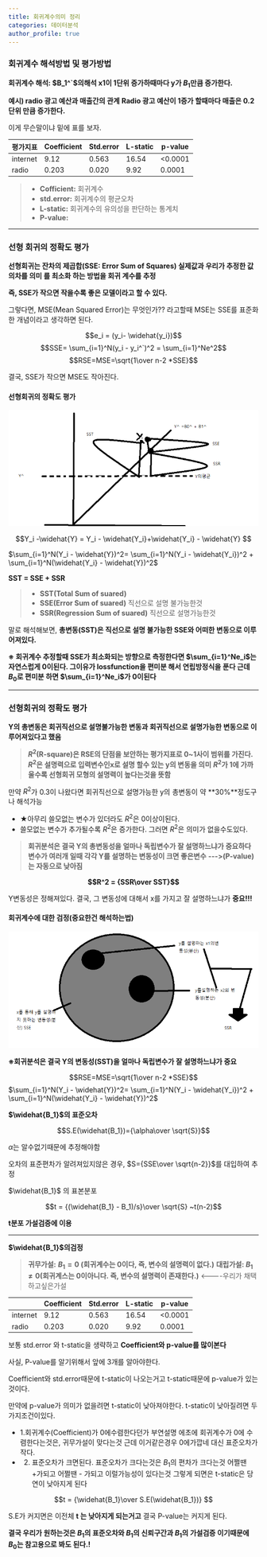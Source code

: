 ```yaml
---
title: 회귀계수의미 정리
categories: 데이터분석
author_profile: true
---
```


### 회귀계수 해석방법 및 평가방법

**회귀계수 해석: $B_1^`$의해석 x1이 1단위 증가하때마다 y가 $B_1$만큼 증가한다.**

**예시) radio 광고 예산과 매출간의 관계**
**Radio 광고 예산이 1증가 할때마다 매출은 0.2단위 만큼 증가한다.** 

이게 무슨말이냐 밑에 표를 보자.


|평가지표|Coefficient|Std.error|L-static|p-value|
|---|---|---|---|---|
|internet|9.12|0.563|16.54|	<0.0001|
|radio|0.203|0.020|	9.92|	0.0001|


> - **Cofficient:** 회귀계수
> - **std.error:** 회귀계수의 평균오차
> - **L-static:** 회귀계수의 유의성을 판단하는 통계치
> - **P-value:**

---

### 선형 회귀의 정확도 평가

**선형회귀는 잔차의 제곱합(SSE: Error Sum of Squares) 실제값과 우리가 추정한 값의차를 의미 를 최소화 하는 방법을 회귀 계수를 추정**

**즉, SSE가 작으면 작을수록 좋은 모델이라고 할 수 있다.**

그렇다면, MSE(Mean Squared Error)는 무엇인가?? 라고할때 MSE는 SSE를 표준화 한 개념이라고 생각하면 된다.



$$e_i = (y_i- \widehat{y_i})$$
$$SSE= \sum_{i=1}^N(y_i - y_i^`)^2 = \sum_{i=1}^Ne^2$$
$$RSE=MSE=\sqrt{1\over n-2 *SSE}$$

결국, SSE가 작으면 MSE도 작아진다.


#### 선형회귀의 정확도 평가


<img src="/assets/images/a3.png">

$$Y_i -\widehat{Y} = Y_i - \widehat{Y_i}+\widehat{Y_i} - \widehat{Y} $$




$\sum_{i=1}^N(Y_i - \widehat{Y})^2= \sum_{i=1}^N(Y_i - \widehat{Y_i})^2 + \sum_{i=1}^N(\widehat{Y_i} - \widehat{Y})^2$

**SST = SSE + SSR**

> * **SST(Total Sum of suared)**
> * **SSE(Error Sum of suared)** 직선으로 설명 불가능한것
> * **SSR(Regression Sum of suared)** 직선으로 설명가능한것


말로 해석해보면, **총변동(SST)은 직선으로 설명 불가능한 SSE와 어떠한 변동으로 이루어져있다.**


**※ 회귀계수 추정할때 SSE가 최소화되는 방향으로 측정한다면 $\sum_{i=1}^Ne_i$는 자연스럽게 0이된다. 그이유가 lossfunction을 편미분 해서 연립방정식을 푼다 근데 $B_0$로 편미분 하면  $\sum_{i=1}^Ne_i$가 0이된다**

---



### 선형회귀의 정확도 평가 



**Y의 총변동은 회귀직선으로 설명불가능한 변동과 회귀직선으로 설명가능한 변동으로 이루어져있다고 했음**

>**$R^2$(R-square)은 RSE의 단점을 보안하는 평가지표로 0~1사이 범위를 가진다.**
>**$R^2$은 설명력으로 입력변수인x로 설명 할수 있는 y의 변동을 의미**
>**$R^2$가 1에 가까울수록 선형회귀 모형의 설명력이 높다는것을 뜻함**


만약 $R^2$가 0.3이 나왔다면 회귀직선으로 설명가능한 y의 총변동이 약 **30%**정도구나 해석가능


- ★아무리 쓸모없는 변수가 있더라도 $R^2$은 0이상이된다.
- 쓸모없는 변수가 추가될수록 $R^2$은 증가한다. 그러면 $R^2$은 의미가 없을수도있다.


>**회귀분석은 결국 Y의 총변동성을 얼마나 독립변수가 잘 설명하느냐가 중요하다 변수가 여러개 일때 각각 Y를 설명하는 변동성이 크면 좋은변수** **--->(P-value)는 자동으로 낮아짐**

**$$R^2 = {SSR\over SST}$$**


Y변동성은 정해져있다. 결국, 그 변동성에 대해서 x를 가지고 잘 설명하느냐가 **중요!!!**


#### 회귀계수에 대한 검정(중요한건 해석하는법)


<img src="/assets/images/b1.png">

**※회귀분석은 결국 Y의 변동성(SST)을 얼마나 독립변수가 잘 설명하느냐가 중요**

$$RSE=MSE=\sqrt{1\over n-2 *SSE}$$
$\sum_{i=1}^N(Y_i - \widehat{Y})^2= \sum_{i=1}^N(Y_i - \widehat{Y_i})^2 + \sum_{i=1}^N(\widehat{Y_i} - \widehat{Y})^2$



**$\widehat{B_1}$의 표준오차**

$$S.E(\widehat{B_1})={\alpha\over \sqrt{S}}$$

$\alpha$는 알수없기때문에 추정해야함

오차의 표준편차가 알려져있지않은 경우, $S={SSE\over \sqrt{n-2}}$를 대입하여 추정 



$\widehat{B_1}$ 의 표본분포


$$t = {(\widehat{B_1} - B_1)/s}\over \sqrt{S} ~t(n-2)$$


**t분포 가설검증에 이용**

---


**$\widehat{B_1}$의검정**

> **귀무가설:** **$B_1= 0$ (회귀계수는 0이다, 즉, 변수의 설명력이 없다.)**
> **대립가설: $B_1\neq 0$(회귀계스는 0이아니다. 즉, 변수의 설명력이 존재한다.)** <----우리가 채택하고싶은가설





||Coefficient|Std.error|L-static|p-value|
|---|---|---|---|---|
|internet|9.12|0.563|16.54|	<0.0001|
|radio|0.203|0.020|	9.92|	0.0001|

보통 std.error 와 t-static을 생략하고 **Coefficient와 p-value를 많이본다**

사실, P-value를 알기위해서 앞에 3개를 알아야한다.

Coefficient와 std.error때문에 t-static이 나오는거고 t-static때문에 p-value가 있는것이다. 

만약에 p-value가 의미가 없을려면 t-static이 낮아져야한다. t-static이 낮아질려면 두가지조건이있다.

* 1.회귀계수(Coefficient)가 0에수렴한다던가 
부연설명
에초에 회귀계수가 0에 수렴한다는것은, 귀무가설이 맞다는것 근데 이거같은경우 0에가깝네 대신 표준오차가 작다.
* 2. 표준오차가 크면된다.
표준오차가 크다는것은 $B_1$의 편차가 크다는것 어쩔땐 +가되고 어쩔땐 - 가되고 이럴가능성이 있다는것 그렇게 되면은 t-static은 당연이 낮아지게 된다 

$$t = {\widehat{B_1}\over S.E(\widehat{B_1})} $$

S.E가 커지면은 이전체 **t 는 낮아지게 되는거고** 결국 P-value는 커지게 된다. 





**결국 우리가 원하는것은 $B_1$의 표준오차와 $B_1$의 신뢰구간과 $B_1$의 가설검증 이기때문에 $B_0$는 참고용으로 봐도 된다.!**
